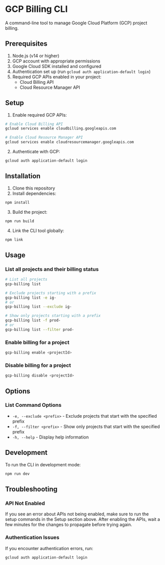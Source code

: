 # GCP Billing CLI

A command-line tool to manage Google Cloud Platform (GCP) project billing.

## Prerequisites

1. Node.js (v14 or higher)
2. GCP account with appropriate permissions
3. Google Cloud SDK installed and configured
4. Authentication set up (run `gcloud auth application-default login`)
5. Required GCP APIs enabled in your project:
   - Cloud Billing API
   - Cloud Resource Manager API

## Setup

1. Enable required GCP APIs:
```bash
# Enable Cloud Billing API
gcloud services enable cloudbilling.googleapis.com

# Enable Cloud Resource Manager API
gcloud services enable cloudresourcemanager.googleapis.com
```

2. Authenticate with GCP:
```bash
gcloud auth application-default login
```

## Installation

1. Clone this repository
2. Install dependencies:
```bash
npm install
```
3. Build the project:
```bash
npm run build
```
4. Link the CLI tool globally:
```bash
npm link
```

## Usage

### List all projects and their billing status
```bash
# List all projects
gcp-billing list

# Exclude projects starting with a prefix
gcp-billing list -e ig-
# or
gcp-billing list --exclude ig-

# Show only projects starting with a prefix
gcp-billing list -f prod-
# or
gcp-billing list --filter prod-
```

### Enable billing for a project
```bash
gcp-billing enable <projectId>
```

### Disable billing for a project
```bash
gcp-billing disable <projectId>
```

## Options

### List Command Options
- `-e, --exclude <prefix>` - Exclude projects that start with the specified prefix
- `-f, --filter <prefix>` - Show only projects that start with the specified prefix
- `-h, --help` - Display help information

## Development

To run the CLI in development mode:
```bash
npm run dev
```

## Troubleshooting

### API Not Enabled
If you see an error about APIs not being enabled, make sure to run the setup commands in the Setup section above. After enabling the APIs, wait a few minutes for the changes to propagate before trying again.

### Authentication Issues
If you encounter authentication errors, run:
```bash
gcloud auth application-default login
``` 